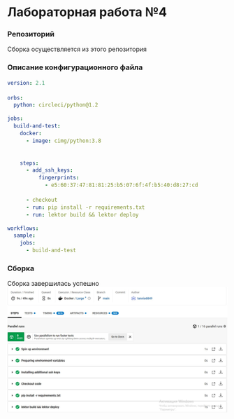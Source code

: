 # Лабораторная работа №4
### Репозиторий
Сборка осуществляется из этого репозитория  
### Описание конфигурационного файла

```yml
version: 2.1

orbs:
  python: circleci/python@1.2
```
```yml  
jobs:
  build-and-test: 
    docker:
      - image: cimg/python:3.8

 
    steps:
      - add_ssh_keys:
          fingerprints:
            - e5:60:37:47:81:81:25:b5:07:6f:4f:b5:40:d8:27:cd

      - checkout
      - run: pip install -r requirements.txt
      - run: lektor build && lektor deploy
```
```yml      
workflows:
  sample: 
    jobs:
      - build-and-test
```
### Сборка
Сборка завершилась успешно  
![Результат](/build_and_test.jpg)
